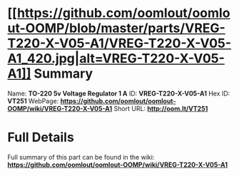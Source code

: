 
[[https://github.com/oomlout/oomlout-OOMP/blob/master/parts/VREG-T220-X-V05-A1/VREG-T220-X-V05-A1_420.jpg|alt=VREG-T220-X-V05-A1]] 
Summary
=================

Name: __TO-220 5v Voltage Regulator 1 A__
ID: __VREG-T220-X-V05-A1__
Hex ID: __VT251__
WebPage: __https://github.com/oomlout/oomlout-OOMP/wiki/VREG-T220-X-V05-A1__
Short URL: __http://oom.lt/VT251__

Full Details
==========================
Full summary of this part can be found in the wiki:   
__https://github.com/oomlout/oomlout-OOMP/wiki/VREG-T220-X-V05-A1__   


